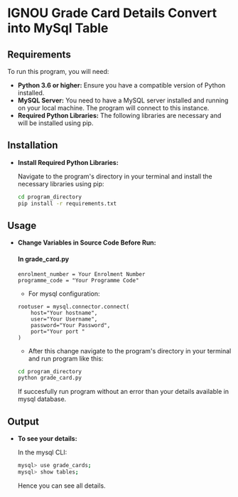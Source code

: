 # IGNOU Grade Card Details Convert into MySql Table


## Requirements

To run this program, you will need:

* **Python 3.6 or higher:** Ensure you have a compatible version of Python installed.
* **MySQL Server:** You need to have a MySQL server installed and running on your local machine. The program will connect to this instance.
* **Required Python Libraries:** The following libraries are necessary and will be installed using pip.

## Installation

* **Install Required Python Libraries:**

   Navigate to the program's directory in your terminal and install the necessary libraries using pip:

   ```bash
   cd program_directory
   pip install -r requirements.txt

## Usage

* **Change Variables in Source Code Before Run:**
    
    #### In grade_card.py
    ```code
    enrolment_number = Your Enrolment Number
    programme_code = "Your Programme Code"
    ```
    * For mysql configuration:
    ```code
    rootuser = mysql.connector.connect(
        host="Your hostname",
        user="Your Username",
        password="Your Password",
        port="Your port "
    )
    ```
    * After this change navigate to the program's directory in your terminal and run program like this:
    ```bash
    cd program_directory
    python grade_card.py
    ```
    If succesfully run program without an error than your details available in mysql database.

## Output

* **To see your details:**

    In the mysql CLI:
    ```bash
    mysql> use grade_cards;
    mysql> show tables;
    ```
    Hence you can see all details.
